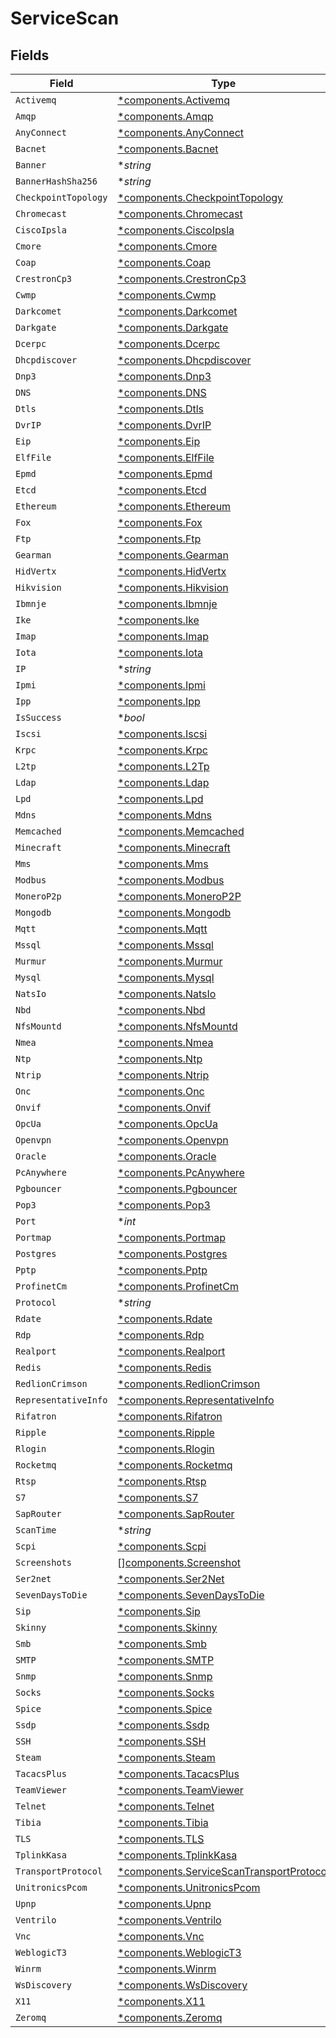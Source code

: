 # ServiceScan


## Fields

| Field                                                                                               | Type                                                                                                | Required                                                                                            | Description                                                                                         |
| --------------------------------------------------------------------------------------------------- | --------------------------------------------------------------------------------------------------- | --------------------------------------------------------------------------------------------------- | --------------------------------------------------------------------------------------------------- |
| `Activemq`                                                                                          | [*components.Activemq](../../models/components/activemq.md)                                         | :heavy_minus_sign:                                                                                  | N/A                                                                                                 |
| `Amqp`                                                                                              | [*components.Amqp](../../models/components/amqp.md)                                                 | :heavy_minus_sign:                                                                                  | N/A                                                                                                 |
| `AnyConnect`                                                                                        | [*components.AnyConnect](../../models/components/anyconnect.md)                                     | :heavy_minus_sign:                                                                                  | N/A                                                                                                 |
| `Bacnet`                                                                                            | [*components.Bacnet](../../models/components/bacnet.md)                                             | :heavy_minus_sign:                                                                                  | N/A                                                                                                 |
| `Banner`                                                                                            | **string*                                                                                           | :heavy_minus_sign:                                                                                  | N/A                                                                                                 |
| `BannerHashSha256`                                                                                  | **string*                                                                                           | :heavy_minus_sign:                                                                                  | N/A                                                                                                 |
| `CheckpointTopology`                                                                                | [*components.CheckpointTopology](../../models/components/checkpointtopology.md)                     | :heavy_minus_sign:                                                                                  | N/A                                                                                                 |
| `Chromecast`                                                                                        | [*components.Chromecast](../../models/components/chromecast.md)                                     | :heavy_minus_sign:                                                                                  | N/A                                                                                                 |
| `CiscoIpsla`                                                                                        | [*components.CiscoIpsla](../../models/components/ciscoipsla.md)                                     | :heavy_minus_sign:                                                                                  | N/A                                                                                                 |
| `Cmore`                                                                                             | [*components.Cmore](../../models/components/cmore.md)                                               | :heavy_minus_sign:                                                                                  | N/A                                                                                                 |
| `Coap`                                                                                              | [*components.Coap](../../models/components/coap.md)                                                 | :heavy_minus_sign:                                                                                  | N/A                                                                                                 |
| `CrestronCp3`                                                                                       | [*components.CrestronCp3](../../models/components/crestroncp3.md)                                   | :heavy_minus_sign:                                                                                  | N/A                                                                                                 |
| `Cwmp`                                                                                              | [*components.Cwmp](../../models/components/cwmp.md)                                                 | :heavy_minus_sign:                                                                                  | N/A                                                                                                 |
| `Darkcomet`                                                                                         | [*components.Darkcomet](../../models/components/darkcomet.md)                                       | :heavy_minus_sign:                                                                                  | N/A                                                                                                 |
| `Darkgate`                                                                                          | [*components.Darkgate](../../models/components/darkgate.md)                                         | :heavy_minus_sign:                                                                                  | N/A                                                                                                 |
| `Dcerpc`                                                                                            | [*components.Dcerpc](../../models/components/dcerpc.md)                                             | :heavy_minus_sign:                                                                                  | N/A                                                                                                 |
| `Dhcpdiscover`                                                                                      | [*components.Dhcpdiscover](../../models/components/dhcpdiscover.md)                                 | :heavy_minus_sign:                                                                                  | N/A                                                                                                 |
| `Dnp3`                                                                                              | [*components.Dnp3](../../models/components/dnp3.md)                                                 | :heavy_minus_sign:                                                                                  | N/A                                                                                                 |
| `DNS`                                                                                               | [*components.DNS](../../models/components/dns.md)                                                   | :heavy_minus_sign:                                                                                  | N/A                                                                                                 |
| `Dtls`                                                                                              | [*components.Dtls](../../models/components/dtls.md)                                                 | :heavy_minus_sign:                                                                                  | N/A                                                                                                 |
| `DvrIP`                                                                                             | [*components.DvrIP](../../models/components/dvrip.md)                                               | :heavy_minus_sign:                                                                                  | N/A                                                                                                 |
| `Eip`                                                                                               | [*components.Eip](../../models/components/eip.md)                                                   | :heavy_minus_sign:                                                                                  | N/A                                                                                                 |
| `ElfFile`                                                                                           | [*components.ElfFile](../../models/components/elffile.md)                                           | :heavy_minus_sign:                                                                                  | N/A                                                                                                 |
| `Epmd`                                                                                              | [*components.Epmd](../../models/components/epmd.md)                                                 | :heavy_minus_sign:                                                                                  | N/A                                                                                                 |
| `Etcd`                                                                                              | [*components.Etcd](../../models/components/etcd.md)                                                 | :heavy_minus_sign:                                                                                  | N/A                                                                                                 |
| `Ethereum`                                                                                          | [*components.Ethereum](../../models/components/ethereum.md)                                         | :heavy_minus_sign:                                                                                  | N/A                                                                                                 |
| `Fox`                                                                                               | [*components.Fox](../../models/components/fox.md)                                                   | :heavy_minus_sign:                                                                                  | N/A                                                                                                 |
| `Ftp`                                                                                               | [*components.Ftp](../../models/components/ftp.md)                                                   | :heavy_minus_sign:                                                                                  | N/A                                                                                                 |
| `Gearman`                                                                                           | [*components.Gearman](../../models/components/gearman.md)                                           | :heavy_minus_sign:                                                                                  | N/A                                                                                                 |
| `HidVertx`                                                                                          | [*components.HidVertx](../../models/components/hidvertx.md)                                         | :heavy_minus_sign:                                                                                  | N/A                                                                                                 |
| `Hikvision`                                                                                         | [*components.Hikvision](../../models/components/hikvision.md)                                       | :heavy_minus_sign:                                                                                  | N/A                                                                                                 |
| `Ibmnje`                                                                                            | [*components.Ibmnje](../../models/components/ibmnje.md)                                             | :heavy_minus_sign:                                                                                  | N/A                                                                                                 |
| `Ike`                                                                                               | [*components.Ike](../../models/components/ike.md)                                                   | :heavy_minus_sign:                                                                                  | N/A                                                                                                 |
| `Imap`                                                                                              | [*components.Imap](../../models/components/imap.md)                                                 | :heavy_minus_sign:                                                                                  | N/A                                                                                                 |
| `Iota`                                                                                              | [*components.Iota](../../models/components/iota.md)                                                 | :heavy_minus_sign:                                                                                  | N/A                                                                                                 |
| `IP`                                                                                                | **string*                                                                                           | :heavy_minus_sign:                                                                                  | N/A                                                                                                 |
| `Ipmi`                                                                                              | [*components.Ipmi](../../models/components/ipmi.md)                                                 | :heavy_minus_sign:                                                                                  | N/A                                                                                                 |
| `Ipp`                                                                                               | [*components.Ipp](../../models/components/ipp.md)                                                   | :heavy_minus_sign:                                                                                  | N/A                                                                                                 |
| `IsSuccess`                                                                                         | **bool*                                                                                             | :heavy_minus_sign:                                                                                  | N/A                                                                                                 |
| `Iscsi`                                                                                             | [*components.Iscsi](../../models/components/iscsi.md)                                               | :heavy_minus_sign:                                                                                  | N/A                                                                                                 |
| `Krpc`                                                                                              | [*components.Krpc](../../models/components/krpc.md)                                                 | :heavy_minus_sign:                                                                                  | N/A                                                                                                 |
| `L2tp`                                                                                              | [*components.L2Tp](../../models/components/l2tp.md)                                                 | :heavy_minus_sign:                                                                                  | N/A                                                                                                 |
| `Ldap`                                                                                              | [*components.Ldap](../../models/components/ldap.md)                                                 | :heavy_minus_sign:                                                                                  | N/A                                                                                                 |
| `Lpd`                                                                                               | [*components.Lpd](../../models/components/lpd.md)                                                   | :heavy_minus_sign:                                                                                  | N/A                                                                                                 |
| `Mdns`                                                                                              | [*components.Mdns](../../models/components/mdns.md)                                                 | :heavy_minus_sign:                                                                                  | N/A                                                                                                 |
| `Memcached`                                                                                         | [*components.Memcached](../../models/components/memcached.md)                                       | :heavy_minus_sign:                                                                                  | N/A                                                                                                 |
| `Minecraft`                                                                                         | [*components.Minecraft](../../models/components/minecraft.md)                                       | :heavy_minus_sign:                                                                                  | N/A                                                                                                 |
| `Mms`                                                                                               | [*components.Mms](../../models/components/mms.md)                                                   | :heavy_minus_sign:                                                                                  | N/A                                                                                                 |
| `Modbus`                                                                                            | [*components.Modbus](../../models/components/modbus.md)                                             | :heavy_minus_sign:                                                                                  | N/A                                                                                                 |
| `MoneroP2p`                                                                                         | [*components.MoneroP2P](../../models/components/monerop2p.md)                                       | :heavy_minus_sign:                                                                                  | N/A                                                                                                 |
| `Mongodb`                                                                                           | [*components.Mongodb](../../models/components/mongodb.md)                                           | :heavy_minus_sign:                                                                                  | N/A                                                                                                 |
| `Mqtt`                                                                                              | [*components.Mqtt](../../models/components/mqtt.md)                                                 | :heavy_minus_sign:                                                                                  | N/A                                                                                                 |
| `Mssql`                                                                                             | [*components.Mssql](../../models/components/mssql.md)                                               | :heavy_minus_sign:                                                                                  | N/A                                                                                                 |
| `Murmur`                                                                                            | [*components.Murmur](../../models/components/murmur.md)                                             | :heavy_minus_sign:                                                                                  | N/A                                                                                                 |
| `Mysql`                                                                                             | [*components.Mysql](../../models/components/mysql.md)                                               | :heavy_minus_sign:                                                                                  | N/A                                                                                                 |
| `NatsIo`                                                                                            | [*components.NatsIo](../../models/components/natsio.md)                                             | :heavy_minus_sign:                                                                                  | N/A                                                                                                 |
| `Nbd`                                                                                               | [*components.Nbd](../../models/components/nbd.md)                                                   | :heavy_minus_sign:                                                                                  | N/A                                                                                                 |
| `NfsMountd`                                                                                         | [*components.NfsMountd](../../models/components/nfsmountd.md)                                       | :heavy_minus_sign:                                                                                  | N/A                                                                                                 |
| `Nmea`                                                                                              | [*components.Nmea](../../models/components/nmea.md)                                                 | :heavy_minus_sign:                                                                                  | N/A                                                                                                 |
| `Ntp`                                                                                               | [*components.Ntp](../../models/components/ntp.md)                                                   | :heavy_minus_sign:                                                                                  | N/A                                                                                                 |
| `Ntrip`                                                                                             | [*components.Ntrip](../../models/components/ntrip.md)                                               | :heavy_minus_sign:                                                                                  | N/A                                                                                                 |
| `Onc`                                                                                               | [*components.Onc](../../models/components/onc.md)                                                   | :heavy_minus_sign:                                                                                  | N/A                                                                                                 |
| `Onvif`                                                                                             | [*components.Onvif](../../models/components/onvif.md)                                               | :heavy_minus_sign:                                                                                  | N/A                                                                                                 |
| `OpcUa`                                                                                             | [*components.OpcUa](../../models/components/opcua.md)                                               | :heavy_minus_sign:                                                                                  | N/A                                                                                                 |
| `Openvpn`                                                                                           | [*components.Openvpn](../../models/components/openvpn.md)                                           | :heavy_minus_sign:                                                                                  | N/A                                                                                                 |
| `Oracle`                                                                                            | [*components.Oracle](../../models/components/oracle.md)                                             | :heavy_minus_sign:                                                                                  | N/A                                                                                                 |
| `PcAnywhere`                                                                                        | [*components.PcAnywhere](../../models/components/pcanywhere.md)                                     | :heavy_minus_sign:                                                                                  | N/A                                                                                                 |
| `Pgbouncer`                                                                                         | [*components.Pgbouncer](../../models/components/pgbouncer.md)                                       | :heavy_minus_sign:                                                                                  | N/A                                                                                                 |
| `Pop3`                                                                                              | [*components.Pop3](../../models/components/pop3.md)                                                 | :heavy_minus_sign:                                                                                  | N/A                                                                                                 |
| `Port`                                                                                              | **int*                                                                                              | :heavy_minus_sign:                                                                                  | N/A                                                                                                 |
| `Portmap`                                                                                           | [*components.Portmap](../../models/components/portmap.md)                                           | :heavy_minus_sign:                                                                                  | N/A                                                                                                 |
| `Postgres`                                                                                          | [*components.Postgres](../../models/components/postgres.md)                                         | :heavy_minus_sign:                                                                                  | N/A                                                                                                 |
| `Pptp`                                                                                              | [*components.Pptp](../../models/components/pptp.md)                                                 | :heavy_minus_sign:                                                                                  | N/A                                                                                                 |
| `ProfinetCm`                                                                                        | [*components.ProfinetCm](../../models/components/profinetcm.md)                                     | :heavy_minus_sign:                                                                                  | N/A                                                                                                 |
| `Protocol`                                                                                          | **string*                                                                                           | :heavy_minus_sign:                                                                                  | N/A                                                                                                 |
| `Rdate`                                                                                             | [*components.Rdate](../../models/components/rdate.md)                                               | :heavy_minus_sign:                                                                                  | N/A                                                                                                 |
| `Rdp`                                                                                               | [*components.Rdp](../../models/components/rdp.md)                                                   | :heavy_minus_sign:                                                                                  | N/A                                                                                                 |
| `Realport`                                                                                          | [*components.Realport](../../models/components/realport.md)                                         | :heavy_minus_sign:                                                                                  | N/A                                                                                                 |
| `Redis`                                                                                             | [*components.Redis](../../models/components/redis.md)                                               | :heavy_minus_sign:                                                                                  | N/A                                                                                                 |
| `RedlionCrimson`                                                                                    | [*components.RedlionCrimson](../../models/components/redlioncrimson.md)                             | :heavy_minus_sign:                                                                                  | N/A                                                                                                 |
| `RepresentativeInfo`                                                                                | [*components.RepresentativeInfo](../../models/components/representativeinfo.md)                     | :heavy_minus_sign:                                                                                  | N/A                                                                                                 |
| `Rifatron`                                                                                          | [*components.Rifatron](../../models/components/rifatron.md)                                         | :heavy_minus_sign:                                                                                  | N/A                                                                                                 |
| `Ripple`                                                                                            | [*components.Ripple](../../models/components/ripple.md)                                             | :heavy_minus_sign:                                                                                  | N/A                                                                                                 |
| `Rlogin`                                                                                            | [*components.Rlogin](../../models/components/rlogin.md)                                             | :heavy_minus_sign:                                                                                  | N/A                                                                                                 |
| `Rocketmq`                                                                                          | [*components.Rocketmq](../../models/components/rocketmq.md)                                         | :heavy_minus_sign:                                                                                  | N/A                                                                                                 |
| `Rtsp`                                                                                              | [*components.Rtsp](../../models/components/rtsp.md)                                                 | :heavy_minus_sign:                                                                                  | N/A                                                                                                 |
| `S7`                                                                                                | [*components.S7](../../models/components/s7.md)                                                     | :heavy_minus_sign:                                                                                  | N/A                                                                                                 |
| `SapRouter`                                                                                         | [*components.SapRouter](../../models/components/saprouter.md)                                       | :heavy_minus_sign:                                                                                  | N/A                                                                                                 |
| `ScanTime`                                                                                          | **string*                                                                                           | :heavy_minus_sign:                                                                                  | N/A                                                                                                 |
| `Scpi`                                                                                              | [*components.Scpi](../../models/components/scpi.md)                                                 | :heavy_minus_sign:                                                                                  | N/A                                                                                                 |
| `Screenshots`                                                                                       | [][components.Screenshot](../../models/components/screenshot.md)                                    | :heavy_minus_sign:                                                                                  | N/A                                                                                                 |
| `Ser2net`                                                                                           | [*components.Ser2Net](../../models/components/ser2net.md)                                           | :heavy_minus_sign:                                                                                  | N/A                                                                                                 |
| `SevenDaysToDie`                                                                                    | [*components.SevenDaysToDie](../../models/components/sevendaystodie.md)                             | :heavy_minus_sign:                                                                                  | N/A                                                                                                 |
| `Sip`                                                                                               | [*components.Sip](../../models/components/sip.md)                                                   | :heavy_minus_sign:                                                                                  | N/A                                                                                                 |
| `Skinny`                                                                                            | [*components.Skinny](../../models/components/skinny.md)                                             | :heavy_minus_sign:                                                                                  | N/A                                                                                                 |
| `Smb`                                                                                               | [*components.Smb](../../models/components/smb.md)                                                   | :heavy_minus_sign:                                                                                  | N/A                                                                                                 |
| `SMTP`                                                                                              | [*components.SMTP](../../models/components/smtp.md)                                                 | :heavy_minus_sign:                                                                                  | N/A                                                                                                 |
| `Snmp`                                                                                              | [*components.Snmp](../../models/components/snmp.md)                                                 | :heavy_minus_sign:                                                                                  | N/A                                                                                                 |
| `Socks`                                                                                             | [*components.Socks](../../models/components/socks.md)                                               | :heavy_minus_sign:                                                                                  | N/A                                                                                                 |
| `Spice`                                                                                             | [*components.Spice](../../models/components/spice.md)                                               | :heavy_minus_sign:                                                                                  | N/A                                                                                                 |
| `Ssdp`                                                                                              | [*components.Ssdp](../../models/components/ssdp.md)                                                 | :heavy_minus_sign:                                                                                  | N/A                                                                                                 |
| `SSH`                                                                                               | [*components.SSH](../../models/components/ssh.md)                                                   | :heavy_minus_sign:                                                                                  | N/A                                                                                                 |
| `Steam`                                                                                             | [*components.Steam](../../models/components/steam.md)                                               | :heavy_minus_sign:                                                                                  | N/A                                                                                                 |
| `TacacsPlus`                                                                                        | [*components.TacacsPlus](../../models/components/tacacsplus.md)                                     | :heavy_minus_sign:                                                                                  | N/A                                                                                                 |
| `TeamViewer`                                                                                        | [*components.TeamViewer](../../models/components/teamviewer.md)                                     | :heavy_minus_sign:                                                                                  | N/A                                                                                                 |
| `Telnet`                                                                                            | [*components.Telnet](../../models/components/telnet.md)                                             | :heavy_minus_sign:                                                                                  | N/A                                                                                                 |
| `Tibia`                                                                                             | [*components.Tibia](../../models/components/tibia.md)                                               | :heavy_minus_sign:                                                                                  | N/A                                                                                                 |
| `TLS`                                                                                               | [*components.TLS](../../models/components/tls.md)                                                   | :heavy_minus_sign:                                                                                  | N/A                                                                                                 |
| `TplinkKasa`                                                                                        | [*components.TplinkKasa](../../models/components/tplinkkasa.md)                                     | :heavy_minus_sign:                                                                                  | N/A                                                                                                 |
| `TransportProtocol`                                                                                 | [*components.ServiceScanTransportProtocol](../../models/components/servicescantransportprotocol.md) | :heavy_minus_sign:                                                                                  | N/A                                                                                                 |
| `UnitronicsPcom`                                                                                    | [*components.UnitronicsPcom](../../models/components/unitronicspcom.md)                             | :heavy_minus_sign:                                                                                  | N/A                                                                                                 |
| `Upnp`                                                                                              | [*components.Upnp](../../models/components/upnp.md)                                                 | :heavy_minus_sign:                                                                                  | N/A                                                                                                 |
| `Ventrilo`                                                                                          | [*components.Ventrilo](../../models/components/ventrilo.md)                                         | :heavy_minus_sign:                                                                                  | N/A                                                                                                 |
| `Vnc`                                                                                               | [*components.Vnc](../../models/components/vnc.md)                                                   | :heavy_minus_sign:                                                                                  | N/A                                                                                                 |
| `WeblogicT3`                                                                                        | [*components.WeblogicT3](../../models/components/weblogict3.md)                                     | :heavy_minus_sign:                                                                                  | N/A                                                                                                 |
| `Winrm`                                                                                             | [*components.Winrm](../../models/components/winrm.md)                                               | :heavy_minus_sign:                                                                                  | N/A                                                                                                 |
| `WsDiscovery`                                                                                       | [*components.WsDiscovery](../../models/components/wsdiscovery.md)                                   | :heavy_minus_sign:                                                                                  | N/A                                                                                                 |
| `X11`                                                                                               | [*components.X11](../../models/components/x11.md)                                                   | :heavy_minus_sign:                                                                                  | N/A                                                                                                 |
| `Zeromq`                                                                                            | [*components.Zeromq](../../models/components/zeromq.md)                                             | :heavy_minus_sign:                                                                                  | N/A                                                                                                 |